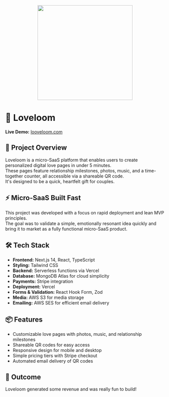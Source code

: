 <div align="center">
  <img style="width: 300px;" src='https://media.tenor.com/VoWtWqqhkvAAAAAj/beating-heart-gif-sticker.gif' />
</div>

# 💌 Loveloom

**Live Demo:** [looveloom.com](https://looveloom.com)

## 🧠 Project Overview

Loveloom is a micro-SaaS platform that enables users to create personalized digital love pages in under 5 minutes.  
These pages feature relationship milestones, photos, music, and a time-together counter, all accessible via a shareable QR code.  
It's designed to be a quick, heartfelt gift for couples.

## ⚡️ Micro-SaaS Built Fast

This project was developed with a focus on rapid deployment and lean MVP principles.  
The goal was to validate a simple, emotionally resonant idea quickly and bring it to market as a fully functional micro-SaaS product.

## 🛠️ Tech Stack

- **Frontend:** Next.js 14, React, TypeScript  
- **Styling:** Tailwind CSS  
- **Backend:** Serverless functions via Vercel
- **Database:** MongoDB Atlas for cloud simplicity
- **Payments:** Stripe integration  
- **Deployment:** Vercel  
- **Forms & Validation:** React Hook Form, Zod  
- **Media:** AWS S3 for media storage
- **Emailing:** AWS SES for efficient email delivery  

## 📦 Features

- Customizable love pages with photos, music, and relationship milestones  
- Shareable QR codes for easy access  
- Responsive design for mobile and desktop  
- Simple pricing tiers with Stripe checkout  
- Automated email delivery of QR codes  

## 🚀 Outcome

Loveloom generated some revenue and was really fun to build!
